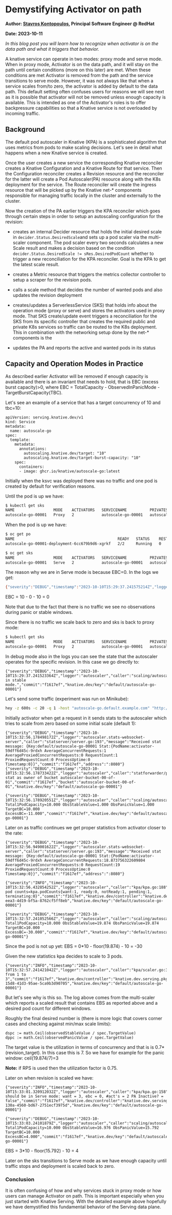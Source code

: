 # Demystifying Activator on path

**Author: [Stavros Kontopoulos](https://twitter.com/s_kontopoulos), Principal Software Engineer @ RedHat**

**Date: 2023-10-11**

_In this blog post you will learn how to recognize when activator is on the data path and what it triggers that behavior._

A knative service can operate in two modes: proxy mode and serve mode.
When in proxy mode, Activator is on the data path, and it will stay on the path until certain conditions (more on this later) are met.
When these conditions are met Activator is removed from the path and the service transitions to serve mode.
However, it was not always like that when a service scales from/to zero, the activator is added by default to the data path.
This default setting often confuses users for reasons we will see next as it is possible that activator will not
be removed unless enough capacity is available. This is intended as one of the Activator's roles is to offer backpressure capabilities so that a Knative service is not overloaded by incoming traffic.


## Background

The default pod autoscaler in Knative (KPA) is a sophisticated algorithm that uses metrics from pods to
make scaling decisions. Let's see in detail what happens when a new Knative service is created.

Once the user creates a new service the corresponding Knative reconciler creates a Knative Configuration and a Knative Route for that service. Then the Configuration reconciler creates a Revision resource and
the reconciler for the latter will create a Pod Autoscaler(PA) resource along with the K8s deployment for the service.
The Route reconciler will create the ingress resource that will be picked up by the Knative net-* components responsible
for managing traffic locally in the cluster and externally to the cluster.

Now the creation of the PA earlier triggers the KPA reconciler which goes through certain steps in order to setup an autoscaling configuration for the revision:

- creates an internal Decider resource that holds the initial desired scale in `decider.Status.DesiredScale`and
sets up a pod scaler via the multi-scaler component. The pod scaler every two seconds calculates a new Scale
result and makes a decision based on the condition `decider.Status.DesiredScale != sRes.DesiredPodCount` whether to trigger a new reconciliation for the KPA reconciler. Goal is the KPA to get the latest scale result.

- creates a Metric resource that triggers the metrics collector controller to setup a scraper for the revision pods.

- calls a scale method that decides the number of wanted pods and also updates the revision deployment

- creates/updates a ServerlessService (SKS) that holds info about the operation mode (proxy or serve) and stores the activators used in proxy mode. That SKS create/update event triggers a reconciliation for the SKS from its specific controller that creates the required public and private K8s services so traffic can be routed to the K8s deployment.
This in combination with the networking setup done by the net-* components is the

- updates the PA and reports the active and wanted pods in its status

## Capacity and Operation Modes in Practice

As described earlier Activator will be removed if enough capacity is available and there is an invariant that needs to
hold, that is EBC (excess burst capacity)>0, where EBC = TotalCapacity - ObservedInPanicMode - TargetBurstCapacity(TBC).

Let's see an example of a service that has a target concurrency of 10 and tbc=10:

```
apiVersion: serving.knative.dev/v1
kind: Service
metadata:
  name: autoscale-go
spec:
  template:
    metadata:
      annotations:
        autoscaling.knative.dev/target: "10"
        autoscaling.knative.dev/target-burst-capacity: "10"
    spec:
      containers:
      - image: ghcr.io/knative/autoscale-go:latest
```

Initially when the ksvc was deployed there was no traffic and one pod is created by default for verification reasons.

Until the pod is up we have:
```bash
$ kubectl get sks
NAME                 MODE    ACTIVATORS   SERVICENAME          PRIVATESERVICENAME           READY     REASON
autoscale-go-00001   Proxy   2            autoscale-go-00001   autoscale-go-00001-private   Unknown   NoHealthyBackends
```
When the pod is up we have:

```bash
$ oc get po
NAME                                             READY   STATUS    RESTARTS   AGE
autoscale-go-00001-deployment-6cc679b9d6-xgrkf   2/2     Running   0          24s

$ oc get sks
NAME                 MODE    ACTIVATORS   SERVICENAME          PRIVATESERVICENAME           READY   REASON
autoscale-go-00001   Serve   2            autoscale-go-00001   autoscale-go-00001-private   True    
```

The reason why we are in Serve mode is because EBC=0. In the logs we get:


```bash
{"severity":"DEBUG","timestamp":"2023-10-10T15:29:37.241575214Z","logger":"autoscaler","caller":"scaling/autoscaler.go:286","message":"PodCount=1 Total1PodCapacity=10.000 ObsStableValue=0.000 ObsPanicValue=0.000 TargetBC=10.000 ExcessBC=0.000","commit":"f1617ef","knative.dev/key":"default/autoscale-go-00001"}
```

EBC = 10 - 0 - 10 = 0

Note that due to the fact that there is no traffic we see no observations during panic or stable windows.

Since there is no traffic we scale back to zero and sks is back to proxy mode:

```bash
$ kubectl get sks
NAME                 MODE    ACTIVATORS   SERVICENAME          PRIVATESERVICENAME           READY     REASON
autoscale-go-00001   Proxy   2            autoscale-go-00001   autoscale-go-00001-private   Unknown   NoHealthyBackends
```

In debug mode also in the logs you can see the state that the autoscaler operates for the specific revision.
In this case we go directly to:

```
{"severity":"DEBUG","timestamp":"2023-10-10T15:29:37.241523364Z","logger":"autoscaler","caller":"scaling/autoscaler.go:247","message":"Operating in stable mode.","commit":"f1617ef","knative.dev/key":"default/autoscale-go-00001"}
```

Let's send some traffic (experiment was run on Minikube):

```bash
hey -z 600s -c 20 -q 1 -host "autoscale-go.default.example.com" "http://192.168.39.43:32718?sleep=1000"
```

Initially activator when get a request in it sends stats to the autoscaler which tries to
scale from zero based on some initial scale (default 1):

```
{"severity":"DEBUG","timestamp":"2023-10-10T15:32:56.178498172Z","logger":"autoscaler.stats-websocket-server","caller":"statserver/server.go:193","message":"Received stat message: {Key:default/autoscale-go-00001 Stat:{PodName:activator-59dff6d45c-9rdxh AverageConcurrentRequests:1 AverageProxiedConcurrentRequests:0 RequestCount:1 ProxiedRequestCount:0 ProcessUptime:0 Timestamp:0}}","commit":"f1617ef","address":":8080"}
{"severity":"DEBUG","timestamp":"2023-10-10T15:32:56.178733422Z","logger":"autoscaler","caller":"statforwarder/processor.go:64","message":"Accept stat as owner of bucket autoscaler-bucket-00-of-01","commit":"f1617ef","bucket":"autoscaler-bucket-00-of-01","knative.dev/key":"default/autoscale-go-00001"}
```

```
{"severity":"DEBUG","timestamp":"2023-10-10T15:32:56.178920551Z","logger":"autoscaler","caller":"scaling/autoscaler.go:286","message":"PodCount=0 Total1PodCapacity=10.000 ObsStableValue=1.000 ObsPanicValue=1.000 TargetBC=10.000 ExcessBC=-11.000","commit":"f1617ef","knative.dev/key":"default/autoscale-go-00001"}
```

Later on as traffic continues we get proper statistics from activator closer to the rate:

```
{"severity":"DEBUG","timestamp":"2023-10-10T15:32:56.949001622Z","logger":"autoscaler.stats-websocket-server","caller":"statserver/server.go:193","message":"Received stat message: {Key:default/autoscale-go-00001 Stat:{PodName:activator-59dff6d45c-9rdxh AverageConcurrentRequests:18.873756322609804 AverageProxiedConcurrentRequests:0 RequestCount:19 ProxiedRequestCount:0 ProcessUptime:0 Timestamp:0}}","commit":"f1617ef","address":":8080"}
```

```
{"severity":"INFO","timestamp":"2023-10-10T15:32:56.432854252Z","logger":"autoscaler","caller":"kpa/kpa.go:188","message":"Observed pod counts=kpa.podCounts{want:1, ready:0, notReady:1, pending:1, terminating:0}","commit":"f1617ef","knative.dev/controller":"knative.dev.serving.pkg.reconciler.autoscaling.kpa.Reconciler","knative.dev/kind":"autoscaling.internal.knative.dev.PodAutoscaler","knative.dev/traceid":"7988492e-eea3-4d19-bf5a-8762cf5ff8eb","knative.dev/key":"default/autoscale-go-00001"}

{"severity":"DEBUG","timestamp":"2023-10-10T15:32:57.241052566Z","logger":"autoscaler","caller":"scaling/autoscaler.go:286","message":"PodCount=0 Total1PodCapacity=10.000 ObsStableValue=19.874 ObsPanicValue=19.874 TargetBC=10.000 ExcessBC=-30.000","commit":"f1617ef","knative.dev/key":"default/autoscale-go-00001"}
```

Since the pod is not up yet: EBS = 0*10 - floor(19.874) - 10 = -30


Given the new statistics kpa decides to scale to 3 pods.

```
{"severity":"INFO","timestamp":"2023-10-10T15:32:57.241421042Z","logger":"autoscaler","caller":"kpa/scaler.go:370","message":"Scaling from 1 to 3","commit":"f1617ef","knative.dev/controller":"knative.dev.serving.pkg.reconciler.autoscaling.kpa.Reconciler","knative.dev/kind":"autoscaling.internal.knative.dev.PodAutoscaler","knative.dev/traceid":"6dcf87c9-15d8-41d3-95ae-5ca9b3d90705","knative.dev/key":"default/autoscale-go-00001"}
```

But let's see why is this so. The log above comes from the multi-scaler which reports
a scaled result that contains EBS as reported above and a desired pod count for different windows.

Roughly the final desired number is (there is more logic that covers corner
  cases and checking against min/max scale limits):

```
dspc := math.Ceil(observedStableValue / spec.TargetValue)
dppc := math.Ceil(observedPanicValue / spec.TargetValue)
```


The target value is the utilization in terms of concurrency and that is is 0.7*(revision_target).
In this case this is 7. So we have for example for the panic window: ceil(19.874/7)=3

**Note:** if RPS is used then the utilization factor is 0.75.

Later on when revision is scaled we have:

```
{"severity":"INFO","timestamp":"2023-10-10T15:33:01.320912032Z","logger":"autoscaler","caller":"kpa/kpa.go:158","message":"SKS should be in Serve mode: want = 3, ebc = 0, #act's = 2 PA Inactive? = false","commit":"f1617ef","knative.dev/controller":"knative.dev.serving.pkg.reconciler.autoscaling.kpa.Reconciler","knative.dev/kind":"autoscaling.internal.knative.dev.PodAutoscaler","knative.dev/traceid":"f0d22038-130a-4560-bd67-2751ecf3975d","knative.dev/key":"default/autoscale-go-00001"}

{"severity":"DEBUG","timestamp":"2023-10-10T15:33:03.24101879Z","logger":"autoscaler","caller":"scaling/autoscaler.go:286","message":"PodCount=3 Total1PodCapacity=10.000 ObsStableValue=16.976 ObsPanicValue=15.792 TargetBC=10.000 ExcessBC=4.000","commit":"f1617ef","knative.dev/key":"default/autoscale-go-00001"}
```

EBS = 3*10 - floor(15.792) - 10 = 4

Later on the sks transitions to Serve mode as we have enough capacity until traffic stops and deployment is scaled back to zero.

### Conclusion

It is often confusing of how and why services stuck in proxy mode or how users can manage Activator on path.
This is important especially when you just started with Knative Serving. With the detailed example above hopefully we have demystified this fundamental behavior of the Serving data plane.
